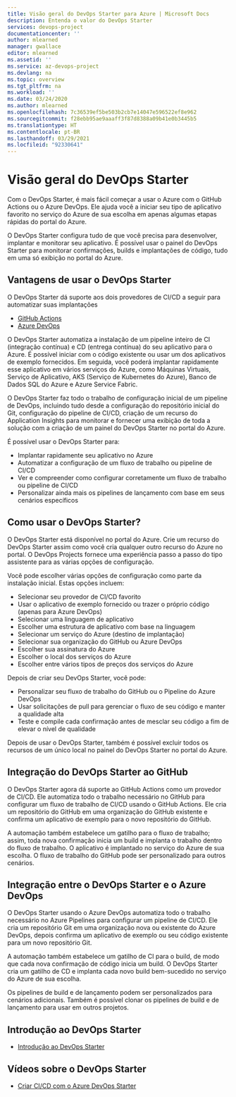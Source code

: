 ```yaml
---
title: Visão geral do DevOps Starter para Azure | Microsoft Docs
description: Entenda o valor do DevOps Starter
services: devops-project
documentationcenter: ''
author: mlearned
manager: gwallace
editor: mlearned
ms.assetid: ''
ms.service: az-devops-project
ms.devlang: na
ms.topic: overview
ms.tgt_pltfrm: na
ms.workload: ''
ms.date: 03/24/2020
ms.author: mlearned
ms.openlocfilehash: 7c36539ef5be503b2cb7e14047e596522ef8e962
ms.sourcegitcommit: f28ebb95ae9aaaff3f87d8388a09b41e0b3445b5
ms.translationtype: HT
ms.contentlocale: pt-BR
ms.lasthandoff: 03/29/2021
ms.locfileid: "92330641"
---
```

# <a name="overview-of-devops-starter"></a>Visão geral do DevOps Starter

 Com o DevOps Starter, é mais fácil começar a usar o Azure com o GitHub Actions ou o Azure DevOps. Ele ajuda você a iniciar seu tipo de aplicativo favorito no serviço do Azure de sua escolha em apenas algumas etapas rápidas do portal do Azure. 

 O DevOps Starter configura tudo de que você precisa para desenvolver, implantar e monitorar seu aplicativo. É possível usar o painel do DevOps Starter para monitorar confirmações, builds e implantações de código, tudo em uma só exibição no portal do Azure.

## <a name="advantages-of-using-devops-starter"></a>Vantagens de usar o DevOps Starter

  O DevOps Starter dá suporte aos dois provedores de CI/CD a seguir para automatizar suas implantações
  * [GitHub Actions](https://github.com/features/actions)
  * [Azure DevOps](https://azure.microsoft.com/services/devops)

  O DevOps Starter automatiza a instalação de um pipeline inteiro de CI (integração contínua) e CD (entrega contínua) do seu aplicativo para o Azure.  É possível iniciar com o código existente ou usar um dos aplicativos de exemplo fornecidos. Em seguida, você poderá implantar rapidamente esse aplicativo em vários serviços do Azure, como Máquinas Virtuais, Serviço de Aplicativo, AKS (Serviço de Kubernetes do Azure), Banco de Dados SQL do Azure e Azure Service Fabric.  

  O DevOps Starter faz todo o trabalho de configuração inicial de um pipeline de DevOps, incluindo tudo desde a configuração do repositório inicial do Git, configuração do pipeline de CI/CD, criação de um recurso do Application Insights para monitorar e fornecer uma exibição de toda a solução com a criação de um painel do DevOps Starter no portal do Azure.

É possível usar o DevOps Starter para:

* Implantar rapidamente seu aplicativo no Azure
* Automatizar a configuração de um fluxo de trabalho ou pipeline de CI/CD
* Ver e compreender como configurar corretamente um fluxo de trabalho ou pipeline de CI/CD
* Personalizar ainda mais os pipelines de lançamento com base em seus cenários específicos

## <a name="how-to-use-devops-starter"></a>Como usar o DevOps Starter?

  O DevOps Starter está disponível no portal do Azure. Crie um recurso do DevOps Starter assim como você cria qualquer outro recurso do Azure no portal. O DevOps Projects fornece uma experiência passo a passo do tipo assistente para as várias opções de configuração.  

Você pode escolher várias opções de configuração como parte da instalação inicial. Estas opções incluem:

* Selecionar seu provedor de CI/CD favorito
* Usar o aplicativo de exemplo fornecido ou trazer o próprio código (apenas para Azure DevOps)
* Selecionar uma linguagem de aplicativo
* Escolher uma estrutura de aplicativo com base na linguagem
* Selecionar um serviço do Azure (destino de implantação)
* Selecionar sua organização do GitHub ou Azure DevOps
* Escolher sua assinatura do Azure
* Escolher o local dos serviços do Azure
* Escolher entre vários tipos de preços dos serviços do Azure

Depois de criar seu DevOps Starter, você pode:

* Personalizar seu fluxo de trabalho do GitHub ou o Pipeline do Azure DevOps
* Usar solicitações de pull para gerenciar o fluxo de seu código e manter a qualidade alta
* Teste e compile cada confirmação antes de mesclar seu código a fim de elevar o nível de qualidade

Depois de usar o DevOps Starter, também é possível excluir todos os recursos de um único local no painel do DevOps Starter no portal do Azure.

## <a name="devops-starter-and-github-integration"></a>Integração do DevOps Starter ao GitHub

O DevOps Starter agora dá suporte ao GitHub Actions como um provedor de CI/CD. Ele automatiza todo o trabalho necessário no GitHub para configurar um fluxo de trabalho de CI/CD usando o GitHub Actions. Ele cria um repositório do GitHub em uma organização do GitHub existente e confirma um aplicativo de exemplo para o novo repositório do GitHub.  

A automação também estabelece um gatilho para o fluxo de trabalho; assim, toda nova confirmação inicia um build e implanta o trabalho dentro do fluxo de trabalho. O aplicativo é implantado no serviço do Azure de sua escolha. O fluxo de trabalho do GitHub pode ser personalizado para outros cenários. 

## <a name="devops-starter-and-azure-devops-integration"></a>Integração entre o DevOps Starter e o Azure DevOps

O DevOps Starter usando o Azure DevOps automatiza todo o trabalho necessário no Azure Pipelines para configurar um pipeline de CI/CD. Ele cria um repositório Git em uma organização nova ou existente do Azure DevOps, depois confirma um aplicativo de exemplo ou seu código existente para um novo repositório Git.  

A automação também estabelece um gatilho de CI para o build, de modo que cada nova confirmação de código inicia um build. O DevOps Starter cria um gatilho de CD e implanta cada novo build bem-sucedido no serviço do Azure de sua escolha.  

Os pipelines de build e de lançamento podem ser personalizados para cenários adicionais. Também é possível clonar os pipelines de build e de lançamento para usar em outros projetos.

## <a name="getting-started-with-devops-starter"></a>Introdução ao DevOps Starter

* [Introdução ao DevOps Starter](./azure-devops-project-github.md)

##  <a name="devops-starter-videos"></a>Vídeos sobre o DevOps Starter

* [Criar CI/CD com o Azure DevOps Starter](https://www.youtube.com/watch?v=NuYDAs3kNV8)
